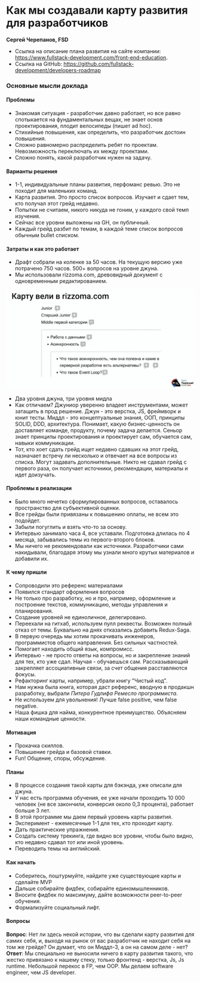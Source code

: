 # Как мы создавали карту развития для разработчиков 
 
**Сергей Черепанов, FSD** 

* Ссылка на описание плана развития на сайте компании: https://www.fullstack-development.com/front-end-education. 
* Ссылка на GitHub: https://github.com/fullstack-development/developers-roadmap 

### Основные мысли доклада

#### Проблемы

* Знакомая ситуация - разработчик давно работает, но все равно спотыкается на фундаментальных вещах, не знает основ проектирования, плодит велосипеды (пишет ad hoc). 
* Стихийные повышения, как определить, что разработчик достоин повышения. 
* Сложно равномерно распределить ребят по проектам. Невозможность переключать их между проектами. 
* Сложно понять, какой разработчик нужен на задачу. 

#### Варианты решения

* 1-1, индивидуальные планы развития, перфоманс ревью. Это не походит для маленьких команд. 
* Карта развития. Это просто список вопросов. Изучает и сдает тем, кто получал этот грейд недавно. 
* Попытки не считаем, никого никуда не гоним, у каждого свой темп изучения. 
* Сейчас все уровни выложены на GH, он публичный. 
* Каждый грейд разбит по темам, в каждой теме список вопросов обычным bullet списком. 
  
#### Затраты и как это работает

* Драфт собрали на коленке за 50 часов. На текущую версию уже потрачено 750 часов. 500+ вопросов на уровне джуна. 
* Мы использовали rizzoma.com, древовидный документ с одновременным редактированием. 

![слайд](.static/tl-1.png)

* Два уровня джуна, три уровня мидла
* Как отличаем? Джуниор уверенно владеет инструментами, может затащить в прод решение. Джун - это верстка, JS, фреймворк и юнит тесты. Миддл - это концептуальные знания, ООП, принципы SOLID, DDD, архитектура. Понимает, какую бизнес-ценность он доставляет команде, продукту, почему задача делается. Сеньор знает принципы проектирования и проектирует сам, обучается сам, навыки коммуникации. 
* Тот, кто хоет сдать грейд ищет недавно сдавших на этот грейд, назначает встречу ли несколько и отвечает на все вопросы из списка. Могут задавать дополнительные. Никто не сдавал грейд с первого раза, он получает источники, рекомендации, материалы и идет доизучать. 

#### Проблемы в реализации

* Было много нечетко сформулированных вопросов, оставалось пространство для субъективной оценки.
* Все грейды были привязаны к повышению оплаты, не всем это подойдет. 
* Забыли погуглить и взять что-то за основу. 
* Интервью занимало часа 4, все уставали. Подготовка длилась по 4 месяца, забывались темы из первого-второго блоков. 
* Мы ничего не рекомендовали как источники. Разработчики сами накидывали, благодаря этому мы узнали много крутых материалов и добавили их. 

####  К чему пришли

* Сопроводили это референс материалами
* Появился стандарт оформления вопросов
* Не только про разработку, но и про, например, оформление и построение текстов, коммуникацию, методы управления и планирования. 
* Создание уровней не единоличное, делегировано. 
* Переехали на гитхаб, используем пулл реквесты. Возможен полный отказ от темы. Буквально на днях отказались добавить Redux-Saga.
* В первую очередь мы хотим прокачивать инженеров, программистов общего направления. Без сильных частностей.
* Помогает находить общий язык, компромисс. 
* Интервью - не просто ответы на вопросы, но и закрепление знаний для тех, кто уже сдал. Научая - обучаешься сам. Рассказывающий закрепляет ассоциативные связи, за счет общения расставляются фокусы.
* Рефакторинг карты, например, убрали книгу "Чистый код". 
* Нам нужна была книга, которая даст референс, вводную в продакшн разработку, выбрали *Питера Гудлифа Ремесло программиста*. 
* Не используем для увольнения! Лучше false positive, чем false negative.
* Наша фишка для найма, конкурентное преимущество. Объясняем наши командные ценности. 

#### Мотивация

* Прокачка скиллов. 
* Повышение грейда и базовой ставки. 
* Fun! Общение, споры, обсуждение. 

#### Планы

* В процессе создания такой карты для бэкэнда, уже описали для джуна.
* У нас есть программа обучения, ее уже начали проходить 10 000 человек (не все закончили, конверсия около 0,3 процента), работает больше 3 лет. 
* В этой программе мы даем первый уровень карты развития. 
* Эксперимент - ежемесячные 1-1 для тех, кто проходит карту. 
* Дать практические упражнения. 
* Создать систему трекинга, где видно все уровни, чтобы было видно, кто недавно сдавал тот или иной уровень. 
* Переводить темы на английский. 

#### Как начать

* Соберитесь, поштурмуйте, найдите уже существующие карты и сделайте MVP
* Дальше собирайте фидбек, собирайте единомышленников. 
* Вносите фидбек по максимуму, дайте возможности peer-to-peer обучения. 
* Формализуйте социальный лифт. 

#### Вопросы

**Вопрос**: Нет ли здесь некой истории, что вы сделали карту развития для самих себя, и, выходя на рынок от вас разработчик не находит себя на том же грейде? Он думает, что он Миддл-3, а он на самом деле  - нет? 
**Ответ**: Мы специально не выносили ничего в карту развития такого, что жестко привязано к нашему стеку, только фронтенд - верстка, Js, Js runtime. Небольшой перекос в FP, чем OOP. Мы делаем software engineer, чем JS developer. 

